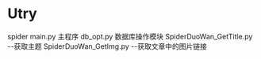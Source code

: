 # Utry
spider
main.py 主程序
db_opt.py 数据库操作模块
SpiderDuoWan_GetTitle.py --获取主题
SpiderDuoWan_GetImg.py --获取文章中的图片链接
